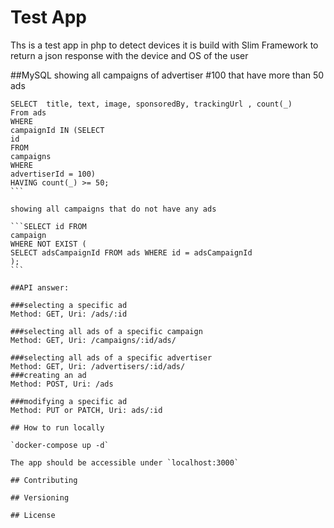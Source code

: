 # Test App

Ths is a test app in php to detect devices
it is build with Slim Framework to return a json response with the device and OS of the user

##MySQL
showing all campaigns of advertiser #100 that have more than 50 ads

````
SELECT  title, text, image, sponsoredBy, trackingUrl , count(_)
From ads
WHERE
campaignId IN (SELECT
id
FROM
campaigns
WHERE
advertiserId = 100)
HAVING count(_) >= 50;
```

showing all campaigns that do not have any ads

```SELECT id FROM
campaign
WHERE NOT EXIST (
SELECT adsCampaignId FROM ads WHERE id = adsCampaignId
);
```

##API answer:

###selecting a specific ad
Method: GET, Uri: /ads/:id

###selecting all ads of a specific campaign
Method: GET, Uri: /campaigns/:id/ads/

###selecting all ads of a specific advertiser
Method: GET, Uri: /advertisers/:id/ads/
###creating an ad
Method: POST, Uri: /ads

###modifying a specific ad
Method: PUT or PATCH, Uri: ads/:id

## How to run locally

`docker-compose up -d`

The app should be accessible under `localhost:3000`

## Contributing

## Versioning

## License
````
